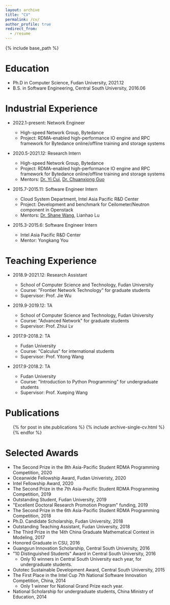 ```yaml
---
layout: archive
title: "CV"
permalink: /cv/
author_profile: true
redirect_from:
  - /resume
---
```


{% include base_path %}

Education
======
* Ph.D in Computer Science, Fudan University, 2021.12
* B.S. in Software Engineering, Central South University, 2016.06


Industrial Experience
======

* 2022.1-present: Network Engineer
  * High-speed Network Group, Bytedance
  * Project: RDMA-enabled high-performance IO engine and RPC framework for Bytedance online/offline training and storage systems

* 2020.5-2021.12: Research Intern
  * High-speed Network Group, Bytedance
  * Project: RDMA-enabled high-performance IO engine and RPC framework for Bytedance online/offline training and storage systems
  * Mentors: [Dr. Yi Cui](https://scholar.google.com/citations?user=Yj8xxeAAAAAJ&hl=en), [Dr. Chuanxiong Guo](http://sysnetome.com/)


* 2015.7-2015.11: Software Engineer Intern
  * Cloud System Department, Intel Asia Pacific R&D Center
  * Project: Development and benchmark for Ceilometer/Neutron component in Openstack
  * Mentors: [Dr. Shane Wang](https://cn.linkedin.com/in/shane-wang-30629837), Lianhao Lu


* 2015.3-2015.6: Software Engineer Intern
  * Intel Asia Pacific R&D Center
  * Mentor: Yongkang You




Teaching Experience
======

* 2018.9-2021.12: Research Assistant
  * School of Computer Science and Technology, Fudan University
  * Course: "Frontier Network Technology" for graduate students
  * Supervisor: Prof. Jie Wu


* 2019.9-2019.12: TA
  * School of Computer Science and Technology, Fudan University
  * Course: "Advanced Network" for graduate students
  * Supervisor: Prof. Zhiui Lv


* 2017.9-2018.2: TA
  * Fudan University
  * Course: "Calculus" for international students
  * Supervisor: Prof. Yitong Wang


* 2017.9-2018.2: TA
  * Fudan University
  * Course: "Introduction to Python Programming" for undergraduate students
  * Supervisor: Prof. Xueping Wang  



Publications
======
  <ul>{% for post in site.publications %}
    {% include archive-single-cv.html %}
  {% endfor %}</ul>
  

Selected Awards
======
- The Second Prize in the 8th Asia-Pacific Student RDMA Programming Competition, 2020
- Oceanwide Fellowship Award, Fudan Univeristy, 2020
- Intel Fellowship Award, 2020
- The Second Prize in the 7th Asia-Pacific Student RDMA Programming Competition, 2019
- Outstanding Student, Fudan University, 2019 
- "Excellent Doctoral Research Promotion Program" funding, 2019
- The Second Prize in the 6th Asia-Pacific Student RDMA Programming Competition, 2018
- Ph.D. Candidate Scholarship, Fudan University, 2018
- Outstanding Teaching Assistant, Fudan University, 2018
- The Third Prize in the 14th China Graduate Mathematical Contest in Modeling, 2017
- Honored Graduate in CSU, 2016
- Guangyun Innovation Scholarship, Central South University, 2016
- "10 Distinguished Students" Award in Central South University, 2016
  - Only 10 winners in Central South University each year, for undergraduate students.
- Outotec Sustainable Development Award, Central South University, 2015
- The First Place in the Intel Cup 7th National Software Innovation Competition, China, 2014
  - Only 1 winner for National Grand Prize each year.
- National Scholarship for undergraduate students, China Ministry of Education, 2014

<!-- - Merit Prize in the 2nd Asia Pacific HPC-AI Competition, 2019 -->


<!-- Talks
======
  <ul>{% for post in site.talks %}
    {% include archive-single-talk-cv.html %}
  {% endfor %}</ul>
   -->


<!-- Teaching
======
  <ul>{% for post in site.teaching %}
    {% include archive-single-cv.html %}
  {% endfor %}</ul> -->


  
<!-- Service and leadership
======
* Currently signed in to 43 different slack teams -->
